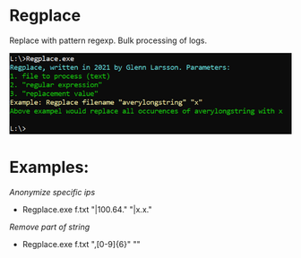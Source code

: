# Regplace

Replace with pattern regexp. Bulk processing of logs.

<img src="Regplace.png">

# Examples:

*Anonymize specific ips*
- Regplace.exe f.txt "\|100.64." "|x.x." 

*Remove part of string*
- Regplace.exe f.txt ",[0-9]{6}" "" 
